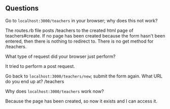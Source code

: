 ## Questions

Go to `localhost:3000/teachers` in your browser; why does this not work?

The routes.rb file posts /teachers to the created html page of teachers#create. If no page has been created because the form hasn't been entered, then there is nothing to redirect to. There is no get method for /teachers. 


What type of request did your browser just perform?

It tried to perform a post request. 

Go back to `localhost:3000/teachers/new`; submit the form again. What URL do you end up at?
/teachers

Why does `localhost:3000/teachers` work now?

Because the page has been created, so now it exists and I can access it. 